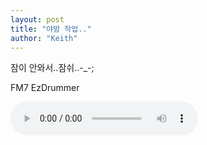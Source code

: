 ```yaml
---
layout: post
title: "야밤 작업.."
author: "Keith"
---
```


잠이 안와서..잠쉬..-_-;

FM7
EzDrummer


<audio src="/assets/images/3479a1534d53ebfe24c852a897b6df21.mp3" controls preload></audio>


